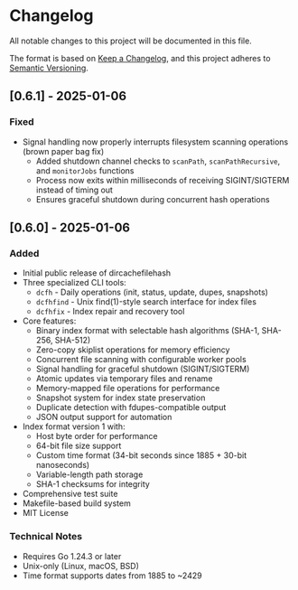 # Changelog

All notable changes to this project will be documented in this file.

The format is based on [Keep a Changelog](https://keepachangelog.com/en/1.1.0/),
and this project adheres to [Semantic Versioning](https://semver.org/spec/v2.0.0.html).

## [0.6.1] - 2025-01-06

### Fixed
- Signal handling now properly interrupts filesystem scanning operations (brown paper bag fix)
  - Added shutdown channel checks to `scanPath`, `scanPathRecursive`, and `monitorJobs` functions
  - Process now exits within milliseconds of receiving SIGINT/SIGTERM instead of timing out
  - Ensures graceful shutdown during concurrent hash operations

## [0.6.0] - 2025-01-06

### Added
- Initial public release of dircachefilehash
- Three specialized CLI tools:
  - `dcfh` - Daily operations (init, status, update, dupes, snapshots)
  - `dcfhfind` - Unix find(1)-style search interface for index files
  - `dcfhfix` - Index repair and recovery tool
- Core features:
  - Binary index format with selectable hash algorithms (SHA-1, SHA-256, SHA-512)
  - Zero-copy skiplist operations for memory efficiency
  - Concurrent file scanning with configurable worker pools
  - Signal handling for graceful shutdown (SIGINT/SIGTERM)
  - Atomic updates via temporary files and rename
  - Memory-mapped file operations for performance
  - Snapshot system for index state preservation
  - Duplicate detection with fdupes-compatible output
  - JSON output support for automation
- Index format version 1 with:
  - Host byte order for performance
  - 64-bit file size support
  - Custom time format (34-bit seconds since 1885 + 30-bit nanoseconds)
  - Variable-length path storage
  - SHA-1 checksums for integrity
- Comprehensive test suite
- Makefile-based build system
- MIT License

### Technical Notes
- Requires Go 1.24.3 or later
- Unix-only (Linux, macOS, BSD)
- Time format supports dates from 1885 to ~2429